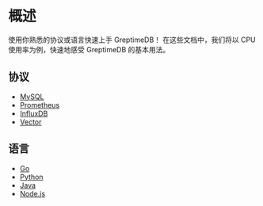 # 概述

使用你熟悉的协议或语言快速上手 GreptimeDB！
在这些文档中，我们将以 CPU 使用率为例，快速地感受 GreptimeDB 的基本用法。

## 协议

- [MySQL](mysql.md)
- [Prometheus](prometheus.md)
- [InfluxDB](influxdb.md)
- [Vector](vector.md)

## 语言

- [Go](go.md)
- [Python](python.md)
- [Java](java.md)
- [Node.js](node.md)
